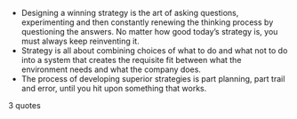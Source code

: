  - Designing a winning strategy is the art of asking questions, experimenting and then constantly renewing the thinking process by questioning the answers. No matter how good today’s strategy is, you must always keep reinventing it.
 - Strategy is all about combining choices of what to do and what not to do into a system that creates the requisite fit between what the environment needs and what the company does.
 - The process of developing superior strategies is part planning, part trail and error, until you hit upon something that works.

3 quotes